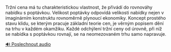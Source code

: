 
Tržní cena má tu charakteristickou vlastnost, že přivádí do rovnováhy nabídku s poptávkou. Velikost poptávky odpovídá velikosti nabídky nejen v imaginárním konstruktu rovnoměrně plynoucí ekonomiky. Koncept prostého stavu klidu, se kterým pracuje základní teorie cen, je věrným popisem dění na trhu v každém okamžiku. Každé odchýlení tržní ceny od úrovně, při níž se nabídka s poptávkou rovnají, se na neomezovaném trhu samo napravuje.

[🔊 Poslechnout audio](/data/7-paragraphs/audio/chapter_151/para_009-Trn-cena-m-tu-charakteristickou-vlastnost-e-p.mp3)
